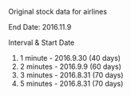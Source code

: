 Original stock data for airlines

End Date: 2016.11.9

Interval & Start Date

1. 1 minute  - 2016.9.30 (40 days)
2. 2 minutes - 2016.9.9  (60 days)
3. 3 minutes - 2016.8.31 (70 days)
4. 5 minutes - 2016.8.31 (70 days)
